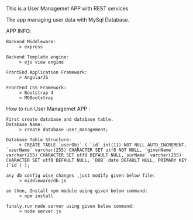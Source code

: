 This is a User Managemet APP with REST services

The app managing user data with  MySql Database.

APP INFO:

	Backend Middleware:
	     > express

	Backend Template engine:
	     > ejs view engine

	FrontEnd Application Framework:
	     > AngularJS

	FrontEnd CSS Framework:
	     > Bootstrap 4
	     > MDBootstrap

How to run User Managemet APP :

	First create database and database table.
	Database Name:
	     > create database user_management;

	Database Table Structure:
	     > CREATE TABLE `userObj` ( `id` int(11) NOT NULL AUTO_INCREMENT, `userName` varchar(255) CHARACTER SET utf8 NOT NULL, `givenName` varchar(255) CHARACTER SET utf8 DEFAULT NULL,`surName` varchar(255) CHARACTER SET utf8 DEFAULT NULL, `DOB` date DEFAULT NULL, PRIMARY KEY (`id`) );

	any db config wise changes ,just modify given below file:
	     > middleware/db.js

	an then, Install npm module using given below command:
	     > npm install

	finaly,run node server using given below command:
	     > node server.js

